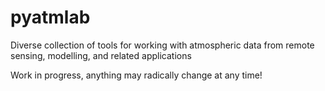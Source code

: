 pyatmlab
========

Diverse collection of tools for working with atmospheric data from remote sensing, modelling, and related applications

Work in progress, anything may radically change at any time!
